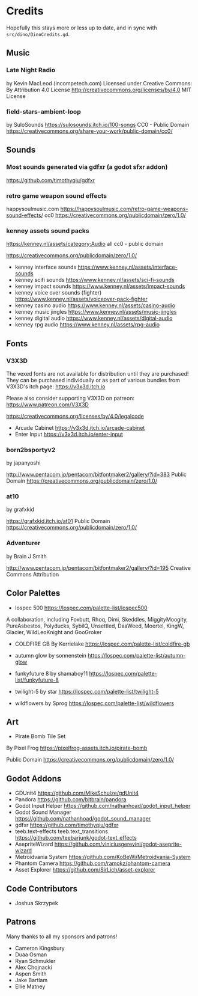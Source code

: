Credits
=======

Hopefully this stays more or less up to date, and in sync with `src/dino/DinoCredits.gd`.

## Music
### Late Night Radio
by Kevin MacLeod (incompetech.com)
Licensed under Creative Commons: By Attribution 4.0 License
http://creativecommons.org/licenses/by/4.0
MIT License

### field-stars-ambient-loop
by SuloSounds
https://sulosounds.itch.io/100-songs
CC0 - Public Domain
https://creativecommons.org/share-your-work/public-domain/cc0/
## Sounds
### Most sounds generated via gdfxr (a godot sfxr addon)
https://github.com/timothyqiu/gdfxr

### retro game weapon sound effects
happysoulmusic.com
https://happysoulmusic.com/retro-game-weapons-sound-effects/
cc0
https://creativecommons.org/publicdomain/zero/1.0/

### kenney assets sound packs
https://kenney.nl/assets/category:Audio
all cc0 - public domain

https://creativecommons.org/publicdomain/zero/1.0/

- kenney interface sounds
https://www.kenney.nl/assets/interface-sounds
- kenney scifi sounds
https://www.kenney.nl/assets/sci-fi-sounds
- kenney impact sounds
https://www.kenney.nl/assets/impact-sounds
- kenney voice over sounds (fighter)
https://www.kenney.nl/assets/voiceover-pack-fighter
- kenney casino audio
https://www.kenney.nl/assets/casino-audio
- kenney music jingles
https://www.kenney.nl/assets/music-jingles
- kenney digital audio
https://www.kenney.nl/assets/digital-audio
- kenney rpg audio
https://www.kenney.nl/assets/rpg-audio

## Fonts
### V3X3D

The vexed fonts are not available for distribution until they are purchased!
They can be purchased individually or as part of various bundles from V3X3D's
itch page: https://v3x3d.itch.io

Please also consider supporting V3X3D on patreon: https://www.patreon.com/V3X3D

https://creativecommons.org/licenses/by/4.0/legalcode

- Arcade Cabinet
https://v3x3d.itch.io/arcade-cabinet
- Enter Input
https://v3x3d.itch.io/enter-input

### born2bsportyv2
by japanyoshi

http://www.pentacom.jp/pentacom/bitfontmaker2/gallery/?id=383
Public Domain
https://creativecommons.org/publicdomain/zero/1.0/

### at10
by grafxkid

https://grafxkid.itch.io/at01
Public Domain
https://creativecommons.org/publicdomain/zero/1.0/

### Adventurer
by Brain J Smith

http://www.pentacom.jp/pentacom/bitfontmaker2/gallery/?id=195
Creative Commons Attribution
## Color Palettes
- lospec 500
https://lospec.com/palette-list/lospec500

A collaboration, including Foxbutt, Rhoq, Dimi, Skeddles, MiggityMoogity, PureAsbestos, Polyducks, SybilQ, Unsettled, DaaWeed, Moertel, KingW, Glacier, WildLeoKnight and GooGroker

- COLDFIRE GB
By Kerrielake
https://lospec.com/palette-list/coldfire-gb

- autumn glow
by sonnenstein
https://lospec.com/palette-list/autumn-glow

- funkyfuture 8
by shamaboy11
https://lospec.com/palette-list/funkyfuture-8

- twilight-5
by star
https://lospec.com/palette-list/twilight-5

- wildflowers
by Sprog
https://lospec.com/palette-list/wildflowers

## Art
- Pirate Bomb Tile Set

By Pixel Frog
https://pixelfrog-assets.itch.io/pirate-bomb

Public Domain
https://creativecommons.org/publicdomain/zero/1.0/

## Godot Addons
- GDUnit4
https://github.com/MikeSchulze/gdUnit4
- Pandora
https://github.com/bitbrain/pandora
- Godot Input Helper
https://github.com/nathanhoad/godot_input_helper
- Godot Sound Manager
https://github.com/nathanhoad/godot_sound_manager
- gdfxr
https://github.com/timothyqiu/gdfxr
- teeb.text-effects teeb.text_transitions
https://github.com/teebarjunk/godot-text_effects
- AsepriteWizard
https://github.com/viniciusgerevini/godot-aseprite-wizard
- Metroidvania System
https://github.com/KoBeWi/Metroidvania-System
- Phantom Camera
https://github.com/ramokz/phantom-camera
- Asset Explorer
https://github.com/SirLich/asset-explorer
## Code Contributors
- Joshua Skrzypek
## Patrons
Many thanks to all my sponsors and patrons!

- Cameron Kingsbury
- Duaa Osman
- Ryan Schmukler
- Alex Chojnacki
- Aspen Smith
- Jake Bartlam
- Ellie Matney
